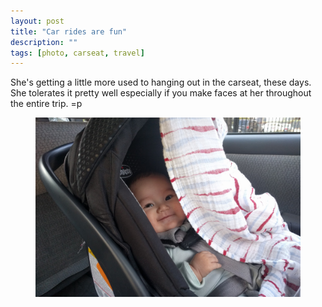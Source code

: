 ```yaml
---
layout: post
title: "Car rides are fun"
description: ""
tags: [photo, carseat, travel]
---
```


She's getting a little more used to hanging out in the carseat, these days. She tolerates it pretty well especially if you make faces at her throughout the entire trip. =p

<figure>
    <img src="/images/hazel_peeks_small.jpg">
</figure>
